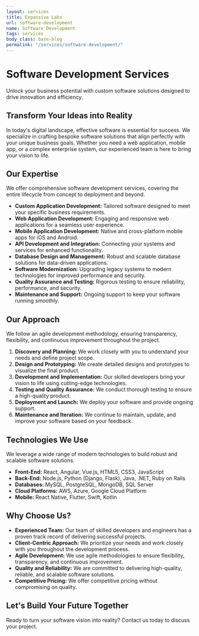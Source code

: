 ```yaml
---
layout: services
title: Expansive Labs
url: software-development
name: Software Development
tags: services
body_class: base-blog
permalink: "/services/software-development/"
---
```

# Software Development Services

Unlock your business potential with custom software solutions designed to drive innovation and efficiency.

## Transform Your Ideas into Reality

In today's digital landscape, effective software is essential for success. We specialize in crafting bespoke software solutions that align perfectly with your unique business goals. Whether you need a web application, mobile app, or a complex enterprise system, our experienced team is here to bring your vision to life.

## Our Expertise

We offer comprehensive software development services, covering the entire lifecycle from concept to deployment and beyond.

* **Custom Application Development:** Tailored software designed to meet your specific business requirements.
* **Web Application Development:** Engaging and responsive web applications for a seamless user experience.
* **Mobile Application Development:** Native and cross-platform mobile apps for iOS and Android.
* **API Development and Integration:** Connecting your systems and services for enhanced functionality.
* **Database Design and Management:** Robust and scalable database solutions for data-driven applications.
* **Software Modernization:** Upgrading legacy systems to modern technologies for improved performance and security.
* **Quality Assurance and Testing:** Rigorous testing to ensure reliability, performance, and security.
* **Maintenance and Support:** Ongoing support to keep your software running smoothly.

## Our Approach

We follow an agile development methodology, ensuring transparency, flexibility, and continuous improvement throughout the project.

1.  **Discovery and Planning:** We work closely with you to understand your needs and define project scope.
2.  **Design and Prototyping:** We create detailed designs and prototypes to visualize the final product.
3.  **Development and Implementation:** Our skilled developers bring your vision to life using cutting-edge technologies.
4.  **Testing and Quality Assurance:** We conduct thorough testing to ensure a high-quality product.
5.  **Deployment and Launch:** We deploy your software and provide ongoing support.
6.  **Maintenance and Iteration:** We continue to maintain, update, and improve your software based on your feedback.

## Technologies We Use

We leverage a wide range of modern technologies to build robust and scalable software solutions.

* **Front-End:** React, Angular, Vue.js, HTML5, CSS3, JavaScript
* **Back-End:** Node.js, Python (Django, Flask), Java, .NET, Ruby on Rails
* **Databases:** MySQL, PostgreSQL, MongoDB, SQL Server
* **Cloud Platforms:** AWS, Azure, Google Cloud Platform
* **Mobile:** React Native, Flutter, Swift, Kotlin

## Why Choose Us?

* **Experienced Team:** Our team of skilled developers and engineers has a proven track record of delivering successful projects.
* **Client-Centric Approach:** We prioritize your needs and work closely with you throughout the development process.
* **Agile Development:** We use agile methodologies to ensure flexibility, transparency, and continuous improvement.
* **Quality and Reliability:** We are committed to delivering high-quality, reliable, and scalable software solutions.
* **Competitive Pricing:** We offer competitive pricing without compromising on quality.

## Let's Build Your Future Together

Ready to turn your software vision into reality? Contact us today to discuss your project.